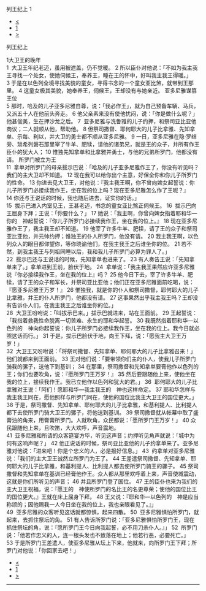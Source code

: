﻿





 列王纪上 1




* [<](bible/2SA24.md)
* [1](bible/1KI.md)
* [>](bible/1KI02.md)



列王纪上 
 
1大卫王的晚年  
1  大卫王年纪老迈，虽用被遮盖，仍不觉暖。 
2 所以臣仆对他说：「不如为我主我王寻找一个处女，使她伺候王，奉养王，睡在王的怀中，好叫我主我王得暖。」 
3 于是在以色列全境寻找美貌的童女，寻得书念的一个童女亚比煞，就带到王那里。 
4 这童女极其美貌，她奉养王，伺候王，王却没有与她亲近。 亚多尼雅谋篡王位  
5 那时，哈及的儿子亚多尼雅自尊，说：「我必作王」，就为自己预备车辆、马兵，又派五十人在他前头奔走。 
6 他父亲素来没有使他忧闷，说：「你是做什么呢？」他甚俊美，生在押沙龙之后。 
7  亚多尼雅与洗鲁雅的儿子约押，和祭司亚比亚他商议；二人就顺从他，帮助他。 
8 但祭司撒督、耶何耶大的儿子比拿雅、先知拿单、示每、利以，并大卫的勇士都不顺从亚多尼雅。 
9 一日，亚多尼雅在隐·罗结旁、琐希列磐石那里宰了牛羊、肥犊，请他的诸弟兄，就是王的众子，并所有作王臣仆的犹大人； 
10 惟独先知拿单和比拿雅并勇士，与他的兄弟所罗门，他都没有请。 所罗门被立为王  
11  拿单对所罗门的母亲拔示巴说：「哈及的儿子亚多尼雅作王了，你没有听见吗？我们的主大卫却不知道。 
12 现在我可以给你出个主意，好保全你和你儿子所罗门的性命。 
13 你进去见大卫王，对他说：『我主我王啊，你不曾向婢女起誓说：你儿子所罗门必接续我作王，坐在我的位上吗？现在亚多尼雅怎么作了王呢？』 
14 你还与王说话的时候，我也随后进去，证实你的话。」  
15  拔示巴进入内室见王，王甚老迈，书念的童女亚比煞正伺候王。 
16  拔示巴向王屈身下拜；王说：「你要什么？」 
17 她说：「我主啊，你曾向婢女指着耶和华—你的　神起誓说：『你儿子所罗门必接续我作王，坐在我的位上。』 
18 现在亚多尼雅作王了，我主我王却不知道。 
19 他宰了许多牛羊、肥犊，请了王的众子和祭司亚比亚他，并元帅约押；惟独王的仆人所罗门，他没有请。 
20 我主我王啊，以色列众人的眼目都仰望你，等你晓谕他们，在我主我王之后谁坐你的位。 
21 若不然，到我主我王与列祖同睡以后，我和我儿子所罗门必算为罪人了。」  
22  拔示巴还与王说话的时候，先知拿单也进来了。 
23 有人奏告王说：「先知拿单来了。」拿单进到王前，脸伏于地。 
24  拿单说：「我主我王果然应许亚多尼雅说『你必接续我作王，坐在我的位上』吗？ 
25 他今日下去，宰了许多牛羊、肥犊，请了王的众子和军长，并祭司亚比亚他；他们正在亚多尼雅面前吃喝，说：『愿亚多尼雅王万岁！』 
26 惟独我，就是你的仆人和祭司撒督，耶何耶大的儿子比拿雅，并王的仆人所罗门，他都没有请。 
27 这事果然出乎我主我王吗？王却没有告诉仆人们，在我主我王之后谁坐你的位。」  
28  大卫王吩咐说：「叫拔示巴来。」拔示巴就进来，站在王面前。 
29 王起誓说：「我指着救我性命脱离一切苦难、永生的耶和华起誓。 
30 我既然指着耶和华—以色列的　神向你起誓说：你儿子所罗门必接续我作王，坐在我的位上。我今日就必照这话而行。」 
31 于是，拔示巴脸伏于地，向王下拜，说：「愿我主大卫王万岁！」  
32  大卫王又吩咐说：「将祭司撒督、先知拿单、耶何耶大的儿子比拿雅召来！」他们就都来到王面前。 
33 王对他们说：「要带领你们主的仆人，使我儿子所罗门骑我的骡子，送他下到基训； 
34 在那里，祭司撒督和先知拿单要膏他作以色列的王；你们也要吹角，说：『愿所罗门王万岁！』 
35 然后要跟随他上来，使他坐在我的位上，接续我作王。我已立他作以色列和犹大的君。」 
36  耶何耶大的儿子比拿雅对王说：「阿们！愿耶和华—我主我王的　神也这样命定。 
37 耶和华怎样与我主我王同在，愿他照样与所罗门同在，使他的国位比我主大卫王的国位更大。」  
38 于是，祭司撒督、先知拿单、耶何耶大的儿子比拿雅，和基利提人、比利提人都下去使所罗门骑大卫王的骡子，将他送到基训。 
39 祭司撒督就从帐幕中取了盛膏油的角来，用膏膏所罗门。人就吹角，众民都说：「愿所罗门王万岁！」 
40 众民跟随他上来，且吹笛，大大欢呼，声音震地。  
41  亚多尼雅和所请的众客筵宴方毕，听见这声音；约押听见角声就说：「城中为何有这响声呢？」 
42 他正说话的时候，祭司亚比亚他的儿子约拿单来了。亚多尼雅对他说：「进来吧！你是个忠义的人，必是报好信息。」 
43  约拿单对亚多尼雅说：「我们的主大卫王诚然立所罗门为王了。 
44 王差遣祭司撒督、先知拿单、耶何耶大的儿子比拿雅，和基利提人、比利提人都去使所罗门骑王的骡子。 
45 祭司撒督和先知拿单在基训已经膏他作王。众人都从那里欢呼着上来，声音使城震动，这就是你们所听见的声音； 
46 并且所罗门登了国位。 
47 王的臣仆也来为我们的主大卫王祝福，说：『愿王的　神使所罗门的名比王的名更尊荣；使他的国位比王的国位更大。』王就在床上屈身下拜。 
48 王又说：『耶和华—以色列的　神是应当称颂的；因他赐我一人今日坐在我的位上，我也亲眼看见了。』」  
49  亚多尼雅的众客听见这话就都惊惧，起来四散。 
50  亚多尼雅惧怕所罗门，就起来，去抓住祭坛的角。 
51 有人告诉所罗门说：「亚多尼雅惧怕所罗门王，现在抓住祭坛的角，说：『愿所罗门王今日向我起誓，必不用刀杀仆人。』」 
52  所罗门说：「他若作忠义的人，连一根头发也不致落在地上；他若行恶，必要死亡。」 
53 于是所罗门王差遣人，使亚多尼雅从坛上下来，他就来，向所罗门王下拜；所罗门对他说：「你回家去吧！」 
* [<](bible/2SA24.md)
* [1](bible/1KI.md)
* [>](bible/1KI02.md)





---









